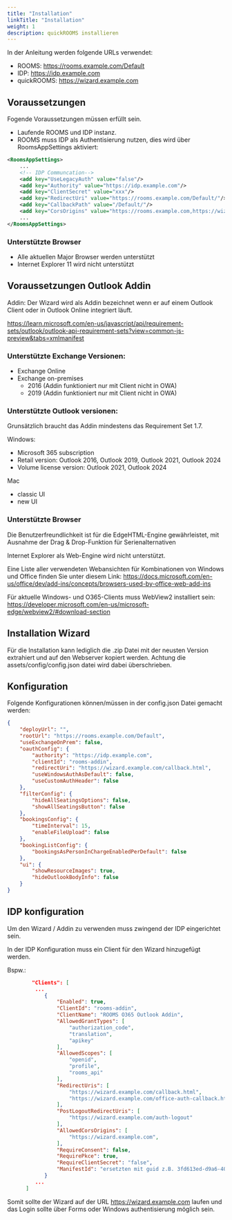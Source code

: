 ```yaml
---
title: "Installation"
linkTitle: "Installation"
weight: 1 
description: quickROOMS installieren
---
```


In der Anleitung werden folgende URLs verwendet:

- ROOMS: https://rooms.example.com/Default
- IDP: https://idp.example.com
- quickROOMS: https://wizard.example.com

## Voraussetzungen

Fogende Voraussetzungen müssen erfüllt sein.
- Laufende ROOMS und IDP instanz. 
- ROOMS muss IDP als Authentisierung nutzen, dies wird über RoomsAppSettings aktiviert:

```xml
<RoomsAppSettings>
	...
	<!-- IDP Communcation-->
	<add key="UseLegacyAuth" value="false"/>
	<add key="Authority" value="https://idp.example.com"/>
	<add key="ClientSecret" value="xxx"/>
	<add key="RedirectUri" value="https://rooms.example.com/Default/"/>
	<add key="CallbackPath" value="/Default/"/>
	<add key="CorsOrigins" value="https://rooms.example.com,https://wizard.example.com,https://idp.example.com" />
	...
</RoomsAppSettings>
```

### Unterstützte Browser

- Alle aktuellen Major Browser werden unterstützt
- Internet Explorer 11 wird nicht unterstützt

## Voraussetzungen Outlook Addin

Addin: Der Wizard wird als Addin bezeichnet wenn er auf einem Outlook Client oder in Outlook Online integriert läuft.

https://learn.microsoft.com/en-us/javascript/api/requirement-sets/outlook/outlook-api-requirement-sets?view=common-js-preview&tabs=xmlmanifest

### Unterstützte Exchange Versionen:

- Exchange Online
- Exchange on-premises 	
  - 2016 (Addin funktioniert nur mit Client nicht in OWA)
  - 2019 (Addin funktioniert nur mit Client nicht in OWA)

### Unterstützte Outlook versionen:

Grunsätzlich braucht das Addin mindestens das Requirement Set 1.7.

Windows:
- Microsoft 365 subscription
- Retail version: Outlook 2016, Outlook 2019, Outlook 2021, Outlook 2024
- Volume license version: Outlook 2021, Outlook 2024

Mac
- classic UI
- new UI

### Unterstützte Browser

Die Benutzerfreundlichkeit ist für die EdgeHTML-Engine gewährleistet, mit Ausnahme der Drag & Drop-Funktion für Serienalternativen

Internet Explorer als Web-Engine wird nicht unterstützt. 

Eine Liste aller verwendeten Webansichten für Kombinationen von Windows und Office finden Sie unter diesem Link:
https://docs.microsoft.com/en-us/office/dev/add-ins/concepts/browsers-used-by-office-web-add-ins

Für aktuelle Windows- und O365-Clients muss WebView2 installiert sein:
https://developer.microsoft.com/en-us/microsoft-edge/webview2/#download-section


## Installation Wizard

Für die Installation kann lediglich die .zip Datei mit der neusten Version extrahiert und auf den Webserver kopiert werden. Achtung die assets/config/config.json datei wird dabei überschrieben.

## Konfiguration

Folgende Konfigurationen können/müssen in der config.json Datei gemacht werden:

```json
{
	"deployUrl": "",
	"rootUrl": "https://rooms.example.com/Default",
	"useExchangeOnPrem": false,
	"oauthConfig": {
		"authority": "https://idp.example.com",
		"clientId": "rooms-addin",
		"redirectUri": "https://wizard.example.com/callback.html",
		"useWindowsAuthAsDefault": false,
		"useCustomAuthHeader": false
	},
	"filterConfig": {
		"hideAllSeatingsOptions": false,
		"showAllSeatingsButton": false
	},
	"bookingsConfig": {
		"timeInterval": 15,
		"enableFileUpload": false
	},
	"bookingListConfig": {
		"bookingsAsPersonInChargeEnabledPerDefault": false
	},
	"ui": {
		"showResourceImages": true,
		"hideOutlookBodyInfo": false
	}
}
```

## IDP konfiguration

Um den Wizard / Addin zu verwenden muss zwingend der IDP eingerichtet sein.

In der IDP Konfiguration muss ein Client für den Wizard hinzugefügt werden.

Bspw.:

```json
		"Clients": [
         ...
			{
				"Enabled": true,
				"ClientId": "rooms-addin",
				"ClientName": "ROOMS O365 Outlook Addin",
				"AllowedGrantTypes": [
					"authorization_code",
					"translation",
					"apikey"
				],
				"AllowedScopes": [
					"openid",
					"profile",
					"rooms_api"
				],
				"RedirectUris": [
					"https://wizard.example.com/callback.html",
					"https://wizard.example.com/office-auth-callback.html"
				],
				"PostLogoutRedirectUris": [
					"https://wizard.example.com/auth-logout"
				],
				"AllowedCorsOrigins": [
					"https://wizard.example.com",
				],
				"RequireConsent": false,
				"RequirePkce": true,
				"RequireClientSecret": "false",
				"ManifestId": "ersetzten mit guid z.B. 3fd613ed-d9a6-4096-8008-70d4d635d915"
			}
         ...
      ]
```

Somit sollte der Wizard auf der URL https://wizard.example.com laufen und das Login sollte über Forms oder Windows authentisierung möglich sein.